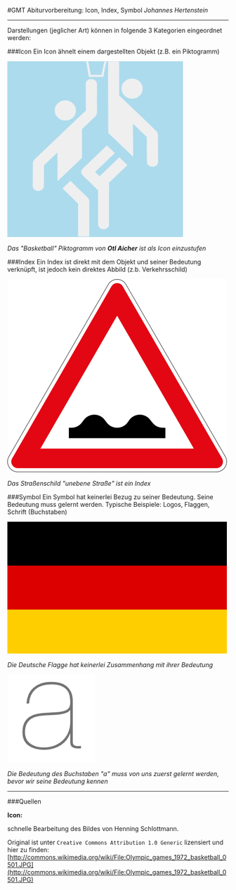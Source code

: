 #GMT Abiturvorbereitung: Icon, Index, Symbol
_Johannes Hertenstein_

---

Darstellungen (jeglicher Art) können in folgende 3 Kategorien eingeordnet werden:


###Icon
Ein Icon ähnelt einem dargestellten Objekt (z.B. ein Piktogramm)

![Icon, Piktogramm](images/icon_index_symbol/icon.jpg)

_Das "Basketball" Piktogramm von_ ___Otl Aicher___ _ist als Icon einzustufen_


###Index
Ein Index ist direkt mit dem Objekt und seiner Bedeutung verknüpft, ist jedoch kein direktes Abbild (z.b. Verkehrsschild)

![Index: Verkehrschild](images/icon_index_symbol/index.png)

_Das Straßenschild "unebene Straße" ist ein Index_


###Symbol
Ein Symbol hat keinerlei Bezug zu seiner Bedeutung.
Seine Bedeutung muss gelernt werden. Typische Beispiele: Logos, Flaggen, Schrift (Buchstaben)

![Symbol: Deutsche Flagge](images/icon_index_symbol/symbol.png)

_Die Deutsche Flagge hat keinerlei Zusammenhang mit ihrer Bedeutung_


![Symbol: Der Buchstabe "a"](images/icon_index_symbol/a.png)

_Die Bedeutung des Buchstaben "a" muss von uns zuerst gelernt werden, bevor wir seine Bedeutung kennen_

---

###Quellen

__Icon:__

schnelle Bearbeitung des Bildes von Henning Schlottmann.

Original ist unter ```Creative Commons Attribution 1.0 Generic``` lizensiert und hier zu finden:
[http://commons.wikimedia.org/wiki/File:Olympic_games_1972_basketball_0501.JPG](http://commons.wikimedia.org/wiki/File:Olympic_games_1972_basketball_0501.JPG)

